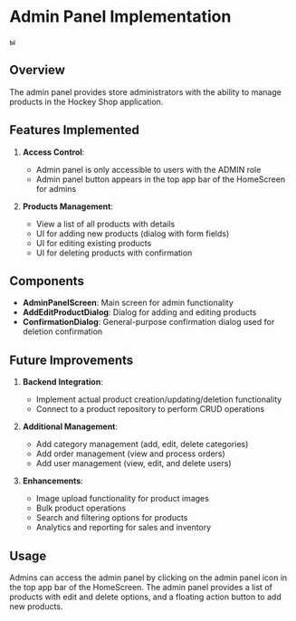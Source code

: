 # Admin Panel Implementation
ы
## Overview

The admin panel provides store administrators with the ability to manage products in the Hockey Shop application.

## Features Implemented

1. **Access Control**:
   - Admin panel is only accessible to users with the ADMIN role
   - Admin panel button appears in the top app bar of the HomeScreen for admins

2. **Products Management**:
   - View a list of all products with details
   - UI for adding new products (dialog with form fields)
   - UI for editing existing products
   - UI for deleting products with confirmation

## Components

- **AdminPanelScreen**: Main screen for admin functionality
- **AddEditProductDialog**: Dialog for adding and editing products
- **ConfirmationDialog**: General-purpose confirmation dialog used for deletion confirmation

## Future Improvements

1. **Backend Integration**:
   - Implement actual product creation/updating/deletion functionality
   - Connect to a product repository to perform CRUD operations

2. **Additional Management**:
   - Add category management (add, edit, delete categories)
   - Add order management (view and process orders)
   - Add user management (view, edit, and delete users)

3. **Enhancements**:
   - Image upload functionality for product images
   - Bulk product operations
   - Search and filtering options for products
   - Analytics and reporting for sales and inventory

## Usage

Admins can access the admin panel by clicking on the admin panel icon in the top app bar of the HomeScreen.
The admin panel provides a list of products with edit and delete options, and a floating action button to add new products. 